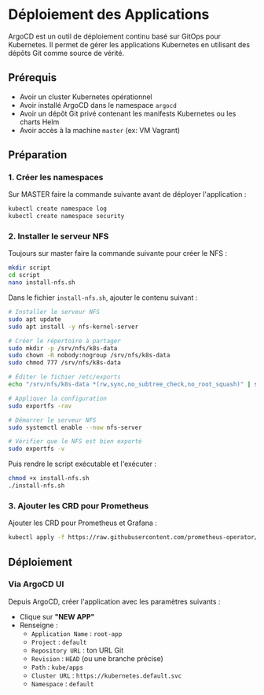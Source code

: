# Déploiement des Applications

ArgoCD est un outil de déploiement continu basé sur GitOps pour Kubernetes. Il permet de gérer les applications Kubernetes en utilisant des dépôts Git comme source de vérité.

## Prérequis

- Avoir un cluster Kubernetes opérationnel
- Avoir installé ArgoCD dans le namespace `argocd`
- Avoir un dépôt Git privé contenant les manifests Kubernetes ou les charts Helm
- Avoir accès à la machine `master` (ex: VM Vagrant)

## Préparation

### 1. Créer les namespaces

Sur MASTER faire la commande suivante avant de déployer l'application :

```bash
kubectl create namespace log
kubectl create namespace security
```

### 2. Installer le serveur NFS

Toujours sur master faire la commande suivante pour créer le NFS :

```bash
mkdir script
cd script
nano install-nfs.sh
```

Dans le fichier `install-nfs.sh`, ajouter le contenu suivant :

```bash
# Installer le serveur NFS
sudo apt update
sudo apt install -y nfs-kernel-server

# Créer le répertoire à partager
sudo mkdir -p /srv/nfs/k8s-data
sudo chown -R nobody:nogroup /srv/nfs/k8s-data
sudo chmod 777 /srv/nfs/k8s-data

# Éditer le fichier /etc/exports
echo "/srv/nfs/k8s-data *(rw,sync,no_subtree_check,no_root_squash)" | sudo tee -a /etc/exports

# Appliquer la configuration
sudo exportfs -rav

# Démarrer le serveur NFS
sudo systemctl enable --now nfs-server

# Vérifier que le NFS est bien exporté
sudo exportfs -v
```

Puis rendre le script exécutable et l'exécuter :

```bash
chmod +x install-nfs.sh
./install-nfs.sh
```

### 3. Ajouter les CRD pour Prometheus

Ajouter les CRD pour Prometheus et Grafana :

```bash
kubectl apply -f https://raw.githubusercontent.com/prometheus-operator/prometheus-operator/main/example/prometheus-operator-crd/monitoring.coreos.com_servicemonitors.yaml
```

## Déploiement

### Via ArgoCD UI

Depuis ArgoCD, créer l'application avec les paramètres suivants :

- Clique sur **"NEW APP"**
- Renseigne :
  - `Application Name` : `root-app`
  - `Project` : `default`
  - `Repository URL` : ton URL Git
  - `Revision` : `HEAD` (ou une branche précise)
  - `Path` : `kube/apps`
  - `Cluster URL` : `https://kubernetes.default.svc`
  - `Namespace` : `default`
